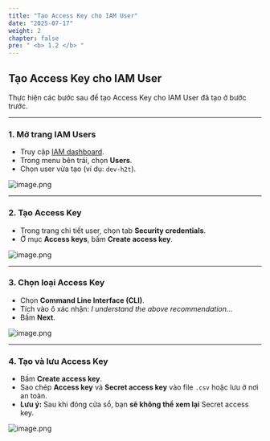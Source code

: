 ```yaml
---
title: "Tạo Access Key cho IAM User"
date: "2025-07-17"
weight: 2
chapter: false
pre: " <b> 1.2 </b> "
---
```


## Tạo Access Key cho IAM User

Thực hiện các bước sau để tạo Access Key cho IAM User đã tạo ở bước trước.

---

### **1. Mở trang IAM Users**

- Truy cập [IAM dashboard](https://console.aws.amazon.com/iamv2/home).
- Trong menu bên trái, chọn **Users**.
- Chọn user vừa tạo (ví dụ: `dev-h2t`).

![image.png](/images/01/2/1.png)

---

### **2. Tạo Access Key**

- Trong trang chi tiết user, chọn tab **Security credentials**.
- Ở mục **Access keys**, bấm **Create access key**.

![image.png](/images/01/2/2.png)

---

### **3. Chọn loại Access Key**

- Chọn **Command Line Interface (CLI)**.
- Tích vào ô xác nhận: *I understand the above recommendation…*
- Bấm **Next**.

![image.png](/images/01/2/3.png)

---

### **4. Tạo và lưu Access Key**

- Bấm **Create access key**.
- Sao chép **Access key** và **Secret access key** vào file `.csv` hoặc lưu ở nơi an toàn.
- **Lưu ý:** Sau khi đóng cửa sổ, bạn **sẽ không thể xem lại** Secret access key.

![image.png](/images/01/2/4.png)
